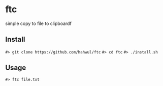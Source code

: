 # ftc
simple copy to file to clipboardf


## Install
`#> git clone https://github.com/hahwul/ftc`
`#> cd ftc`
`#> ./install.sh`

## Usage
`#> ftc file.txt`
